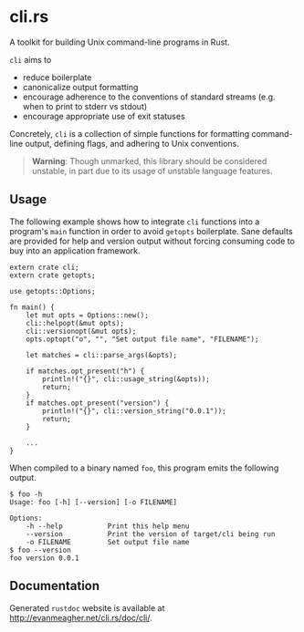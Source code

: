 # cli.rs

A toolkit for building Unix command-line programs in Rust.

`cli` aims to

- reduce boilerplate
- canonicalize output formatting
- encourage adherence to the conventions of standard streams
  (e.g. when to print to stderr vs stdout)
- encourage appropriate use of exit statuses

Concretely, `cli` is a collection of simple functions for formatting
command-line output, defining flags, and adhering to Unix conventions.

> **Warning**: Though unmarked, this library should be considered unstable, in
> part due to its usage of unstable language features.

## Usage

The following example shows how to integrate `cli` functions into a program's
`main` function in order to avoid `getopts` boilerplate. Sane defaults are
provided for help and version output without forcing consuming code to buy into
an application framework.

    extern crate cli;
    extern crate getopts;

    use getopts::Options;

    fn main() {
        let mut opts = Options::new();
        cli::helpopt(&mut opts);
        cli::versionopt(&mut opts);
        opts.optopt("o", "", "Set output file name", "FILENAME");

        let matches = cli::parse_args(&opts);

        if matches.opt_present("h") {
            println!("{}", cli::usage_string(&opts));
            return;
        }
        if matches.opt_present("version") {
            println!("{}", cli::version_string("0.0.1"));
            return;
        }

        ...
    }

When compiled to a binary named `foo`, this program emits the following output.

    $ foo -h
    Usage: foo [-h] [--version] [-o FILENAME]

    Options:
        -h --help           Print this help menu
        --version           Print the version of target/cli being run
        -o FILENAME         Set output file name
    $ foo --version
    foo version 0.0.1

## Documentation

Generated `rustdoc` website is available at
http://evanmeagher.net/cli.rs/doc/cli/.
